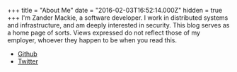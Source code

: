 
+++
title = "About Me"
date = "2016-02-03T16:52:14.000Z"
hidden = true
+++
I'm Zander Mackie, a software developer. I work in distributed systems and infrastructure, and am deeply interested in security.
This blog serves as a home page of sorts. Views expressed do not reflect those of my employer, whoever they happen to be when you read this.

- [Github](https://github.com/zanadar/)
- [Twitter](https://twitter.com/zandermackie)


